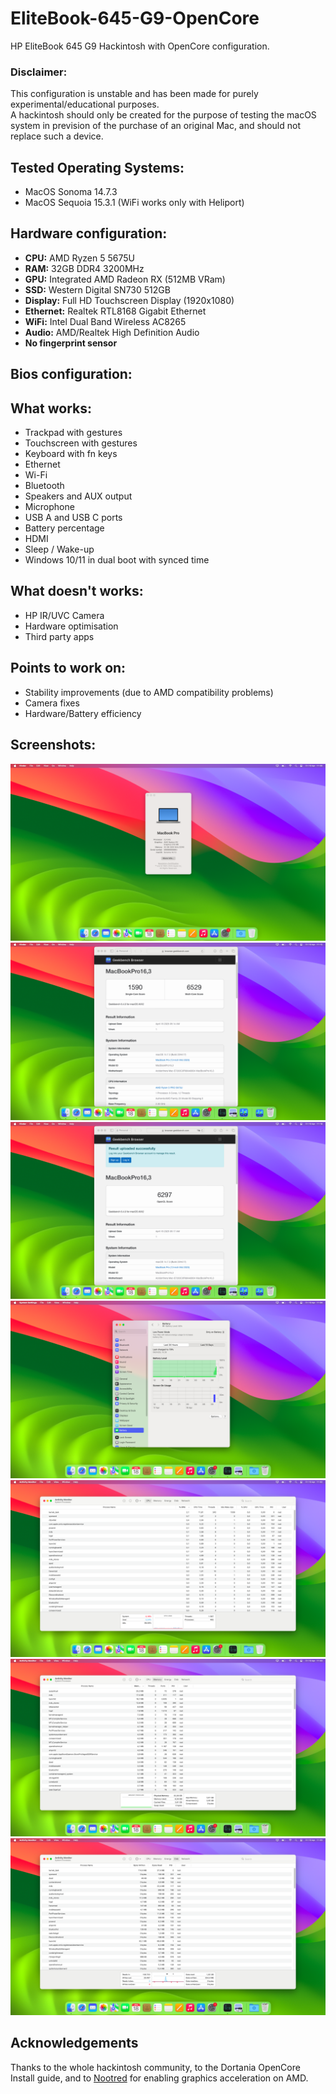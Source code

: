# EliteBook-645-G9-OpenCore
HP EliteBook 645 G9 Hackintosh with OpenCore configuration.<br>
### Disclaimer:
This configuration is unstable and has been made for purely experimental/educational purposes.<br>
A hackintosh should only be created for the purpose of testing the macOS system in prevision of the purchase of an original Mac, and should not replace such a device.

## Tested Operating Systems:
- MacOS Sonoma 14.7.3
- MacOS Sequoia 15.3.1 (WiFi works only with Heliport)

## Hardware configuration:
- **CPU:** AMD Ryzen 5 5675U
- **RAM:** 32GB DDR4 3200MHz
- **GPU:** Integrated AMD Radeon RX (512MB VRam)
- **SSD:** Western Digital SN730 512GB
- **Display:** Full HD Touchscreen Display (1920x1080)
- **Ethernet:** Realtek RTL8168 Gigabit Ethernet
- **WiFi:** Intel Dual Band Wireless AC8265
- **Audio:** AMD/Realtek High Definition Audio
- **No fingerprint sensor**

## Bios configuration:

## What works:
- Trackpad with gestures
- Touchscreen with gestures
- Keyboard with fn keys
- Ethernet
- Wi-Fi
- Bluetooth
- Speakers and AUX output
- Microphone
- USB A and USB C ports
- Battery percentage
- HDMI
- Sleep / Wake-up
- Windows 10/11 in dual boot with synced time

## What doesn't works:
- HP IR/UVC Camera
- Hardware optimisation
- Third party apps

## Points to work on:
- Stability improvements (due to AMD compatibility problems)
- Camera fixes
- Hardware/Battery efficiency

## Screenshots:
![](./Screenshots/View.png)
![](./Screenshots/Geekbench_CPU.png)
![](./Screenshots/Geekbench_GPU.png)
![](./Screenshots/Battery.png)
![](./Screenshots/CPU_Usage.png)
![](./Screenshots/RAM_Usage.png)
![](./Screenshots/Disk_Usage.png)

## Acknowledgements
Thanks to the whole hackintosh community, to the Dortania OpenCore Install guide, and to [Nootred](https://chefkissinc.github.io/applehax/nootedred/) for enabling graphics acceleration on AMD.
